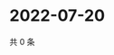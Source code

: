# 2022-07-20

共 0 条

<!-- BEGIN WEIBO -->
<!-- 最后更新时间 Wed Jul 20 2022 18:17:04 GMT+0800 (China Standard Time) -->

<!-- END WEIBO -->
